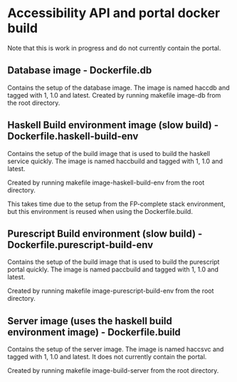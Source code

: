 # Accessibility API and portal docker build
Note that this is work in progress and do not currently contain the portal.
## Database image - Dockerfile.db
Contains the setup of the database image. The image is named haccdb and tagged with 1, 1.0 and latest.
Created by running makefile image-db from the root directory.
## Haskell Build environment image (slow build) - Dockerfile.haskell-build-env
Contains the setup of the build image that is used to build the haskell service quickly. The image is named haccbuild and tagged with 1, 1.0 and latest.

Created by running makefile image-haskell-build-env from the root directory.

This takes time due to the setup from the FP-complete stack environment, but this environment is reused when using the Dockerfile.build.
## Purescript Build environment (slow build) - Dockerfile.purescript-build-env
Contains the setup of the build image that is used to build the purescript portal quickly. The image is named paccbuild and tagged with 1, 1.0 and latest.

Created by running makefile image-purescript-build-env from the root directory.

## Server image (uses the haskell build environment image) - Dockerfile.build
Contains the setup of the server image. The image is named haccsvc and tagged with 1, 1.0 and latest. It does not currently contain the portal.

Created by running makefile image-build-server from the root directory.
